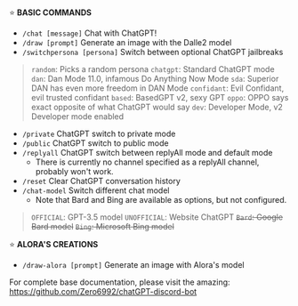:star: **BASIC COMMANDS** 
- `/chat [message]` Chat with ChatGPT!
- `/draw [prompt]` Generate an image with the Dalle2 model
- `/switchpersona [persona]` Switch between optional ChatGPT jailbreaks
> `random`: Picks a random persona
> `chatgpt`: Standard ChatGPT mode
> `dan`: Dan Mode 11.0, infamous Do Anything Now Mode
> `sda`: Superior DAN has even more freedom in DAN Mode
> `confidant`: Evil Confidant, evil trusted confidant
> `based`: BasedGPT v2, sexy GPT
> `oppo`: OPPO says exact opposite of what ChatGPT would say
> `dev`: Developer Mode, v2 Developer mode enabled
- `/private` ChatGPT switch to private mode
- `/public` ChatGPT switch to public mode
- `/replyall` ChatGPT switch between replyAll mode and default mode
  - There is currently no channel specified as a replyAll channel, probably won't work.
- `/reset` Clear ChatGPT conversation history
- `/chat-model` Switch different chat model
  - Note that Bard and Bing are available as options, but not configured.
> `OFFICIAL`: GPT-3.5 model
> `UNOFFICIAL`: Website ChatGPT
> ~~`Bard`: Google Bard model~~
> ~~`Bing`: Microsoft Bing model~~

:star: **ALORA'S CREATIONS** 
- `/draw-alora [prompt]` Generate an image with Alora's model

For complete base documentation, please visit the amazing:
https://github.com/Zero6992/chatGPT-discord-bot